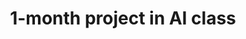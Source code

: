 ---
project_name: DouchebagHero
logo_path: /img/portfolio/DouchebagHero/logo.png
splashscreen_path: /img/portfolio/DouchebagHero/splashscreen.PNG
title: 1-month project in AI class
description: <b>Constraint:</b> Implement a complex AI<br>
              <b>Style:</b> Survival, Strategy, Management<br>
              <b>Team:</b> Two students with little experience with Unity<br><br>
              <a href="https://aureliengttn.itch.io/douchebag-hero">
              	<img class="img-fluid mb-5" src="img/windows_badge.png" alt="Download on Windows">
              </a><br>
              <b>Concept:</b> We wanted to make a RTS but with villagers that would be smart enough to be autonomous. We implemented a behaviour tree working with a finite state machine that gives the villagers different priorites according to the context. The player controls a hero that has to defend the villagers while they build the village.<br>
              <b>Role:</b> Villagers and enemies AI, resources random generation, UI, hero controls, animations, audio and visual feedbacks<br>
---